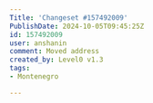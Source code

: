 ```yaml
---
Title: 'Changeset #157492009'
PublishDate: 2024-10-05T09:45:25Z
id: 157492009
user: anshanin
comment: Moved address
created_by: Level0 v1.3
tags:
- Montenegro

---
```

